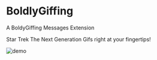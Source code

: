 # BoldlyGiffing
A BoldyGiffing Messages Extension 

Star Trek The Next Generation Gifs right at your fingertips!

![demo](http://imgur.com/fXDUIWh)

